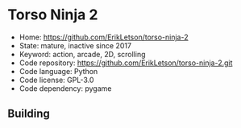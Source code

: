 # Torso Ninja 2

- Home: https://github.com/ErikLetson/torso-ninja-2
- State: mature, inactive since 2017
- Keyword: action, arcade, 2D, scrolling
- Code repository: https://github.com/ErikLetson/torso-ninja-2.git
- Code language: Python
- Code license: GPL-3.0
- Code dependency: pygame

## Building
